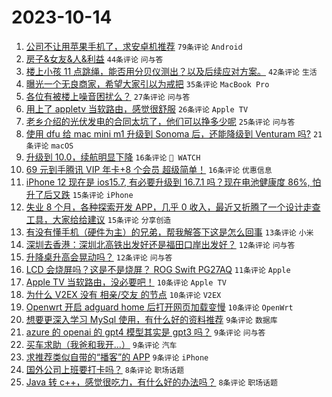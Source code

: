 # 2023-10-14

1. [公司不让用苹果手机了，求安卓机推荐](https://www.v2ex.com/t/981906) `79条评论` `Android`
1. [房子&女友&人&利益](https://www.v2ex.com/t/981950) `44条评论` `问与答`
1. [楼上小孩 11 点跳绳，能否用分贝仪测出？以及后续应对方案。](https://www.v2ex.com/t/981920) `42条评论` `生活`
1. [曝光一个无良商家，希望大家引以为戒把](https://www.v2ex.com/t/981886) `35条评论` `MacBook Pro`
1. [各位有被楼上噪音困扰么？](https://www.v2ex.com/t/981942) `27条评论` `问与答`
1. [用上了 appletv 当软路由，感觉很舒服](https://www.v2ex.com/t/981895) `26条评论` `Apple TV`
1. [老乡介绍的光伏发电的合同太坑了，他们可以挣多少呢](https://www.v2ex.com/t/981926) `25条评论` `问与答`
1. [使用 dfu 给 mac mini m1 升级到 Sonoma 后，还能降级到 Venturam 吗?](https://www.v2ex.com/t/981936) `21条评论` `macOS`
1. [升级到 10.0，续航明显下降](https://www.v2ex.com/t/981943) `16条评论` ` WATCH`
1. [69 元到手腾讯 VIP 年卡+8 个会员 超级简单！](https://www.v2ex.com/t/981919) `16条评论` `优惠信息`
1. [iPhone 12 现在是 ios15.7, 有必要升级到 16.7.1 吗？现在电池健康度 86%, 怕升了后又跌](https://www.v2ex.com/t/981894) `15条评论` `iPhone`
1. [失业 8 个月，各种探索开发 APP，几乎 0 收入，最近又折腾了一个设计走查工具，大家给给建议](https://www.v2ex.com/t/981893) `15条评论` `分享创造`
1. [有没有懂手机（硬件为主）的兄弟，帮我解答下这是怎么回事](https://www.v2ex.com/t/981887) `13条评论` `小米`
1. [深圳去香港：深圳北高铁出发好还是福田口岸出发好？](https://www.v2ex.com/t/981900) `12条评论` `问与答`
1. [升降桌升高会晃动吗？](https://www.v2ex.com/t/981896) `12条评论` `问与答`
1. [LCD 会烧屏吗？这是不是烧屏？ ROG Swift PG27AQ](https://www.v2ex.com/t/981948) `11条评论` `Apple`
1. [Apple TV 当软路由，没必要吧！](https://www.v2ex.com/t/981964) `10条评论` `Apple TV`
1. [为什么 V2EX 没有 相亲/交友 的节点](https://www.v2ex.com/t/981949) `10条评论` `V2EX`
1. [Openwrt 开启 adguard home 后打开网页加载变慢](https://www.v2ex.com/t/981930) `10条评论` `OpenWrt`
1. [想要更深入学习 MySql 使用，有什么好的资料推荐](https://www.v2ex.com/t/981941) `9条评论` `数据库`
1. [azure 的 openai 的 gpt4 模型其实是 gpt3 吗？](https://www.v2ex.com/t/981914) `9条评论` `问与答`
1. [买车求助（我爸和我开...）](https://www.v2ex.com/t/981888) `9条评论` `汽车`
1. [求推荐类似自带的“播客”的 APP](https://www.v2ex.com/t/981885) `9条评论` `iPhone`
1. [国外公司上班要打卡吗？](https://www.v2ex.com/t/981970) `8条评论` `职场话题`
1. [Java 转 c++，感觉很吃力，有什么好的办法吗？](https://www.v2ex.com/t/981954) `8条评论` `职场话题`
